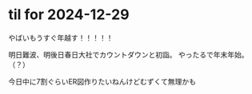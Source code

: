 # til for 2024-12-29

やばいもうすぐ年越す！！！！！

明日難波、明後日春日大社でカウントダウンと初詣。
やったるで年末年始。（？）

今日中に7割ぐらいER図作りたいねんけどむずくて無理かも
